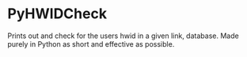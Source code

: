 # PyHWIDCheck
Prints out and check for the users hwid in a given link, database. Made purely in Python as short and effective as possible.
